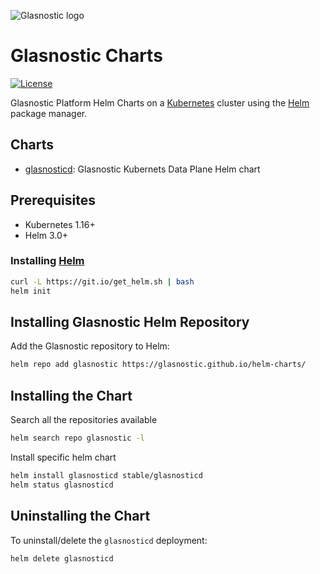 ![Glasnostic logo](https://avatars.githubusercontent.com/u/6260715?s=200&v=4)

# Glasnostic Charts

[![License][license-img]][license]

[license-img]: https://img.shields.io/badge/License-Apache%202.0-blue.svg
[license]: https://github.com/glasnostic/helm-charts/blob/master/LICENSE

Glasnostic Platform Helm Charts on a [Kubernetes](https://kubernetes.io) cluster using the
[Helm](https://helm.sh) package manager.

## Charts

- [glasnosticd](https://github.com/glasnostic/helm-charts/tree/main/stable/glasnosticd): Glasnostic Kubernets Data Plane Helm chart

## Prerequisites

- Kubernetes 1.16+
- Helm 3.0+

### Installing [Helm](https://helm.sh)

```sh
curl -L https://git.io/get_helm.sh | bash
helm init
```

## Installing Glasnostic Helm Repository

Add the Glasnostic repository to Helm:

```sh
helm repo add glasnostic https://glasnostic.github.io/helm-charts/
```

## Installing the Chart

Search all the repositories available

```sh
helm search repo glasnostic -l
```

Install specific helm chart

```sh
helm install glasnosticd stable/glasnosticd
helm status glasnosticd
```

## Uninstalling the Chart

To uninstall/delete the `glasnosticd` deployment:

```sh
helm delete glasnosticd
```
